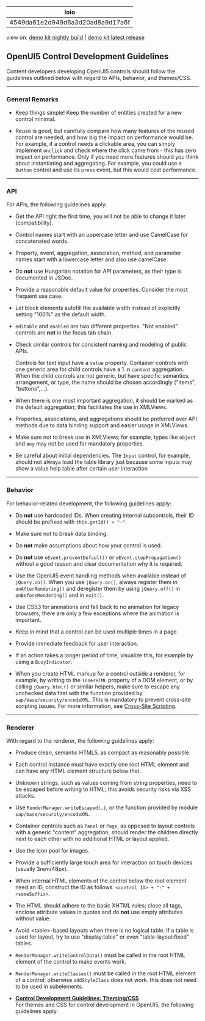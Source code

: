 <!-- loio4549da61e2d949d6a3d20ad8a9d17a6f -->

| loio |
| -----|
| 4549da61e2d949d6a3d20ad8a9d17a6f |

<div id="loio">

view on: [demo kit nightly build](https://sdk.openui5.org/nightly/#/topic/4549da61e2d949d6a3d20ad8a9d17a6f) | [demo kit latest release](https://sdk.openui5.org/topic/4549da61e2d949d6a3d20ad8a9d17a6f)</div>

## OpenUI5 Control Development Guidelines

Content developers developing OpenUI5 controls should follow the guidelines outlined below with regard to APIs, behavior, and themes/CSS.

***

### General Remarks

-   Keep things simple! Keep the number of entities created for a new control minimal.

-   Reuse is good, but carefully compare how many features of the reused control are needed, and how big the impact on performance would be. For example, if a control needs a clickable area, you can simply implement `onclick` and check where the click came from - this has zero impact on performance. Only if you need more features should you think about instantiating and aggregating. For example, you could use a `Button` control and use its `press` event, but this would cost performance.


***

### API

For APIs, the following guidelines apply:

-   Get the API right the first time, you will not be able to change it later \(compatibility\).

-   Control names start with an uppercase letter and use CamelCase for concatenated words.

-   Property, event, aggregation, association, method, and parameter names start with a lowercase letter and also use camelCase.

-   Do **not** use Hungarian notation for API parameters, as their type is documented in JSDoc.

-   Provide a reasonable default value for properties. Consider the most frequent use case.

-   Let block elements autofill the available width instead of explicitly setting "100%" as the default width.

-   `editable` and `enabled` are two different properties. "Not enabled" controls are **not** in the focus tab chain.

-   Check similar controls for consistent naming and modeling of public APIs.

    Controls for text input have a `value` property. Container controls with one generic area for child controls have a 1..n `content` aggregation. When the child controls are not generic, but have specific semantics, arrangement, or type, the name should be chosen accordingly \("items", "buttons",…\).

-   When there is one most important aggregation, it should be marked as the default aggregation; this facilitates the use in XMLViews.

-   Properties, associations, and aggregations should be preferred over API methods due to data binding support and easier usage in XMLViews.

-   Make sure not to break use in XMLViews; for example, types like `object` and `any` may not be used for mandatory properties.

-   Be careful about initial dependencies. The `Input` control, for example, should not always load the table library just because some inputs may show a value help table after certain user interaction


***

### Behavior

For behavior-related development, the following guidelines apply:

-   Do **not** use hardcoded IDs. When creating internal subcontrols, their ID should be prefixed with `this.getId() + "-"`.

-   Make sure not to break data binding.

-   Do **not** make assumptions about how your control is used.

-   Do **not** use `oEvent.preventDefault()` or `oEvent.stopPropagation()` without a good reason and clear documentation why it is required.

-   Use the OpenUI5 event handling methods when available instead of `jQuery.on()`. When you use `jQuery.on()`, always register them in `onAfterRendering()` and deregister them by using `jQuery.off()` in `onBeforeRendering()` and in `exit()`.

-   Use CSS3 for animations and fall back to no animation for legacy browsers; there are only a few exceptions where the animation is important.

-   Keep in mind that a control can be used multiple times in a page.

-   Provide immediate feedback for user interaction.

-   If an action takes a longer period of time, visualize this, for example by using a `BusyIndicator`.

-   When you create HTML markup for a control outside a renderer, for example, by writing to the `innerHTML` property of a DOM element, or by calling `jQuery.html()` or similar helpers, make sure to escape any unchecked data first with the function provided by `sap/base/security/encodeXML`. This is mandatory to prevent cross-site scripting issues. For more information, see [Cross-Site Scripting](Cross_Site_Scripting_91f0bd3.md).


***

### Renderer

With regard to the renderer, the following guidelines apply:

-   Produce clean, semantic HTML5, as compact as reasonably possible.

-   Each control instance must have exactly one root HTML element and can have any HTML element structure below that.

-   Unknown strings, such as values coming from string properties, need to be escaped before writing to HTML; this avoids security risks via XSS attacks.

-   Use `RenderManager.writeEscaped(…)`, or the function provided by module `sap/base/security/encodeXML`.

-   Container controls such as `Panel` or `Page`, as opposed to layout controls with a generic "content" aggregation, should render the children directly next to each other with no additional HTML or layout applied.

-   Use the Icon pool for images.

-   Provide a sufficiently large touch area for interaction on touch devices \(usually 3rem/48px\).

-   When internal HTML elements of the control below the root element need an ID, construct the ID as follows: `<control ID> + "-" + <someSuffix>`.

-   The HTML should adhere to the basic XHTML rules; close all tags, enclose attribute values in quotes and do **not** use empty attributes without value.

-   Avoid <table\>-based layouts when there is no logical table. If a table is used for layout, try to use "display:table" or even "table-layout:fixed" tables.

-   `RenderManager.writeControlData()` must be called in the root HTML element of the control to make events work.

-   `RenderManager.writeClasses()` must be called in the root HTML element of a control; otherwise `addStyleClass` does not work. this does not need to be used in subelements.


-   **[Control Development Guidelines: Theming/CSS](Control_Development_Guidelines_Theming_CSS_5e08ff9.md "For themes and CSS for control development in OpenUI5, the following
		guidelines apply.")**  
For themes and CSS for control development in OpenUI5, the following guidelines apply.

